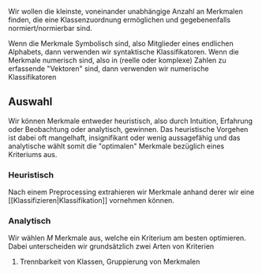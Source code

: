 Wir wollen die kleinste, voneinander unabhängige Anzahl an Merkmalen finden, die eine Klassenzuordnung ermöglichen und gegebenenfalls normiert/normierbar sind.

Wenn die Merkmale Symbolisch sind, also Mitglieder eines endlichen Alphabets, dann verwenden wir syntaktische Klassifikatoren.
Wenn die Merkmale numerisch sind, also in (reelle oder komplexe) Zahlen zu erfassende "Vektoren" sind, dann verwenden wir numerische Klassifikatoren
## Auswahl
Wir können Merkmale entweder heuristisch, also durch Intuition, Erfahrung oder Beobachtung oder analytisch, gewinnen.
Das heuristische Vorgehen ist dabei oft mangelhaft, insignifikant oder wenig aussagefähig und das analytische wählt somit die "optimalen" Merkmale bezüglich eines Kriteriums aus.
### Heuristisch
Nach einem Preprocessing extrahieren wir Merkmale anhand derer wir eine [[Klassifizieren|Klassifikation]] vornehmen können.
### Analytisch
Wir wählen $M$ Merkmale aus, welche ein Kriterium am besten optimieren. Dabei unterscheiden wir grundsätzlich zwei Arten von Kriterien
1. Trennbarkeit von Klassen, Gruppierung von Merkmalen